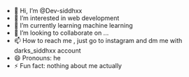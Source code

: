 - 👋 Hi, I’m @Dev-siddhxx
- 👀 I’m interested in web development
- 🌱 I’m currently learning machine learning
- 💞️ I’m looking to collaborate on ...
- 📫 How to reach me , just go to instagram and dm me with darks_siddhxx account 
- 😄 Pronouns: he 
- ⚡ Fun fact: nothing about me actually

<!---
Dev-siddhxx/Dev-siddhxx is a ✨ special ✨ repository because its `README.md` (this file) appears on your GitHub profile.
You can click the Preview link to take a look at your changes.
--->

